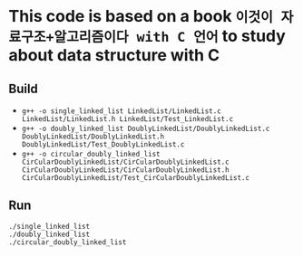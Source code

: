 # This code is based on a book `이것이 자료구조+알고리즘이다 with C 언어` to study about data structure with C

## Build
- `g++ -o single_linked_list LinkedList/LinkedList.c LinkedList/LinkedList.h LinkedList/Test_LinkedList.c`  
- `g++ -o doubly_linked_list DoublyLinkedList/DoublyLinkedList.c DoublyLinkedList/DoublyLinkedList.h DoublyLinkedList/Test_DoublyLinkedList.c`  
- `g++ -o circular_doubly_linked_list CirCularDoublyLinkedList/CirCularDoublyLinkedList.c CirCularDoublyLinkedList/CirCularDoublyLinkedList.h CirCularDoublyLinkedList/Test_CirCularDoublyLinkedList.c`

## Run
`./single_linked_list`  
`./doubly_linked_list`  
`./circular_doubly_linked_list`